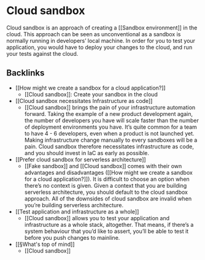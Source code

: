 # Cloud sandbox
Cloud sandbox is an approach of creating a [[Sandbox environment]] in the cloud. This approach can be seen as unconventional as a sandbox is normally running in developers’ local machine. In order for you to test your application, you would have to deploy your changes to the cloud, and run your tests against the cloud.

## Backlinks
* [[How might we create a sandbox for a cloud application?]]
	* [[Cloud sandbox]]: Create your sandbox in the cloud
* [[Cloud sandbox necessitates Infrastructure as code]]
	* [[Cloud sandbox]] brings the pain of your infrastructure automation forward. Taking the example of a new product development again, the number of developers you have will scale faster than the number of deployment environments you have. It’s quite common for a team to have 4 - 6 developers, even when a product is not launched yet. Making infrastructure change manually to every sandboxes will be a pain. Cloud sandbox therefore necessitates infrastructure as code, and you should invest in IaC as early as possible.
* [[Prefer cloud sandbox for serverless architecture]]
	* [[Fake sandbox]] and [[Cloud sandbox]] comes with their own advantages and disadvantages ([[How might we create a sandbox for a cloud application?]]). It is difficult to choose an option when there’s no context is given. Given a context that you are building serverless architecture, you should default to the cloud sandbox approach. All of the downsides of cloud sandbox are invalid when you’re building serverless architecture.
* [[Test application and infrastructure as a whole]]
	* [[Cloud sandbox]] allows you to test your application and infrastructure as a whole stack, altogether. That means, if there’s a system behaviour that you’d like to assert, you’ll be able to test it before you push changes to mainline.
* [[§What's top of mind]]
	* [[Cloud sandbox]]

<!-- #evergreen #test -->

<!-- {BearID:4AAD3B15-BDCC-4A1D-8BF0-C0D5ADD3D00E-1211-000031C0B2B44D8B} -->

